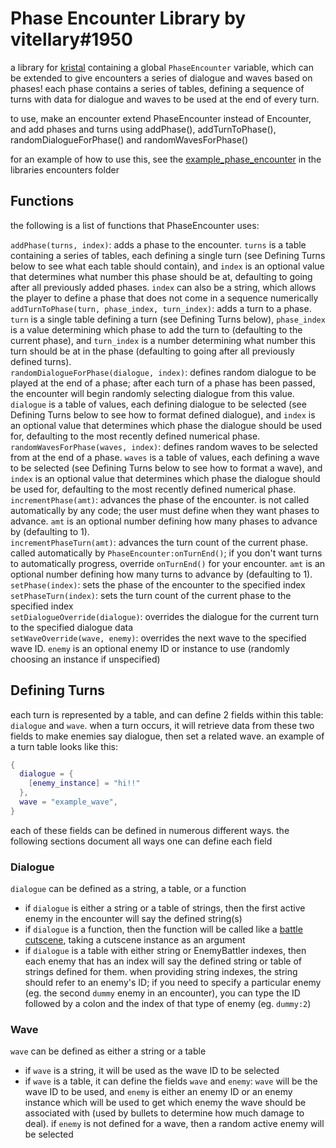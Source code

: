 # Phase Encounter Library by vitellary#1950

a library for [kristal](https://github.com/KristalTeam/Kristal) containing a global `PhaseEncounter` variable, which can be extended to give encounters a series of dialogue and waves based on phases! each phase contains a series of tables, defining a sequence of turns with data for dialogue and waves to be used at the end of every turn.

to use, make an encounter extend PhaseEncounter instead of Encounter, and add phases and turns using addPhase(), addTurnToPhase(), randomDialogueForPhase() and randomWavesForPhase()

for an example of how to use this, see the [example_phase_encounter](https://github.com/vitellaryjr/PhaseEncounters/blob/main/scripts/battle/encounters/example_phase_encounter.lua) in the libraries encounters folder

## Functions

the following is a list of functions that PhaseEncounter uses:

`addPhase(turns, index)`: adds a phase to the encounter. `turns` is a table containing a series of tables, each defining a single turn (see Defining Turns below to see what each table should contain), and `index` is an optional value that determines what number this phase should be at, defaulting to going after all previously added phases. `index` can also be a string, which allows the player to define a phase that does not come in a sequence numerically  
`addTurnToPhase(turn, phase_index, turn_index)`: adds a turn to a phase. `turn` is a single table defining a turn (see Defining Turns below), `phase_index` is a value determining which phase to add the turn to (defaulting to the current phase), and `turn_index` is a number determining what number this turn should be at in the phase (defaulting to going after all previously defined turns).  
`randomDialogueForPhase(dialogue, index)`: defines random dialogue to be played at the end of a phase; after each turn of a phase has been passed, the encounter will begin randomly selecting dialogue from this value. `dialogue` is a table of values, each defining dialogue to be selected (see Defining Turns below to see how to format defined dialogue), and `index` is an optional value that determines which phase the dialogue should be used for, defaulting to the most recently defined numerical phase.  
`randomWavesForPhase(waves, index)`: defines random waves to be selected from at the end of a phase. `waves` is a table of values, each defining a wave to be selected (see Defining Turns below to see how to format a wave), and `index` is an optional value that determines which phase the dialogue should be used for, defaulting to the most recently defined numerical phase.  
`incrementPhase(amt)`: advances the phase of the encounter. is not called automatically by any code; the user must define when they want phases to advance. `amt` is an optional number defining how many phases to advance by (defaulting to 1).  
`incrementPhaseTurn(amt)`: advances the turn count of the current phase. called automatically by `PhaseEncounter:onTurnEnd()`; if you don't want turns to automatically progress, override `onTurnEnd()` for your encounter. `amt` is an optional number defining how many turns to advance by (defaulting to 1).  
`setPhase(index)`: sets the phase of the encounter to the specified index  
`setPhaseTurn(index)`: sets the turn count of the current phase to the specified index  
`setDialogueOverride(dialogue)`: overrides the dialogue for the current turn to the specified dialogue data  
`setWaveOverride(wave, enemy)`: overrides the next wave to the specified wave ID. `enemy` is an optional enemy ID or instance to use (randomly choosing an instance if unspecified)  

## Defining Turns

each turn is represented by a table, and can define 2 fields within this table: `dialogue` and `wave`. when a turn occurs, it will retrieve data from these two fields to make enemies say dialogue, then set a related wave. an example of a turn table looks like this:

```lua
{
  dialogue = {
    [enemy_instance] = "hi!!"
  },
  wave = "example_wave",
}
```

each of these fields can be defined in numerous different ways. the following sections document all ways one can define each field

### Dialogue

`dialogue` can be defined as a string, a table, or a function
* if `dialogue` is either a string or a table of strings, then the first active enemy in the encounter will say the defined string(s)  
* if `dialogue` is a function, then the function will be called like a [battle cutscene](https://github.com/KristalTeam/Kristal/wiki/Cutscenes), taking a cutscene instance as an argument
* if `dialogue` is a table with either string or EnemyBattler indexes, then each enemy that has an index will say the defined string or table of strings defined for them. when providing string indexes, the string should refer to an enemy's ID; if you need to specify a particular enemy (eg. the second `dummy` enemy in an encounter), you can type the ID followed by a colon and the index of that type of enemy (eg. `dummy:2`)  

### Wave

`wave` can be defined as either a string or a table
* if `wave` is a string, it will be used as the wave ID to be selected
* if `wave` is a table, it can define the fields `wave` and `enemy`: `wave` will be the wave ID to be used, and `enemy` is either an enemy ID or an enemy instance which will be used to get which enemy the wave should be associated with (used by bullets to determine how much damage to deal). if `enemy` is not defined for a wave, then a random active enemy will be selected
